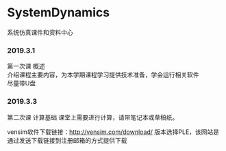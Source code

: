 # SystemDynamics 

系统仿真课件和资料中心<br>



### 2019.3.1  
第一次课 概述<br>
介绍课程主要内容，为本学期课程学习提供技术准备，学会运行相关软件<br> 
尽量带U盘
### 2019.3.3
第二次课 计算基础 
课堂上需要进行计算，请带笔记本或草稿纸。 

vensim软件下载链接：http://vensim.com/download/ 
版本选择PLE，该网站是通过发送下载链接到注册邮箱的方式提供下载
